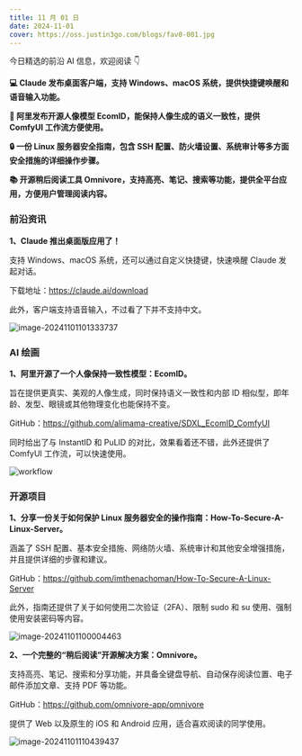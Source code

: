```yaml
---
title: 11 月 01 日
date: 2024-11-01
cover: https://oss.justin3go.com/blogs/fav0-001.jpg
---
```


今日精选的前沿 AI 信息，欢迎阅读 👇

**💻 Claude 发布桌面客户端，支持 Windows、macOS 系统，提供快捷键唤醒和语音输入功能。**

**🎨 阿里发布开源人像模型 EcomID，能保持人像生成的语义一致性，提供 ComfyUI 工作流方便使用。**

**🔒 一份 Linux 服务器安全指南，包含 SSH 配置、防火墙设置、系统审计等多方面安全措施的详细操作步骤。**

**📚 开源稍后阅读工具 Omnivore，支持高亮、笔记、搜索等功能，提供全平台应用，方便用户管理阅读内容。**



### 前沿资讯

**1、Claude 推出桌面版应用了！**

支持 Windows、macOS 系统，还可以通过自定义快捷键，快速唤醒 Claude 发起对话。

下载地址：https://claude.ai/download

此外，客户端支持语音输入，不过看了下并不支持中文。

![image-20241101101333737](https://cdn.jsdelivr.net/gh/freelander/oss@master/ai-daily/2024-11-01/image-20241101101333737.png)



### AI 绘画

**1、阿里开源了一个人像保持一致性模型：EcomID。**

旨在提供更真实、美观的人像生成，同时保持语义一致性和内部 ID 相似型，即年龄、发型、眼镜或其他物理变化也能保持不变。

GitHub：https://github.com/alimama-creative/SDXL_EcomID_ComfyUI

同时给出了与 InstantID 和 PuLID 的对比，效果看着还不错，此外还提供了 ComfyUI 工作流，可以快速使用。

![workflow](https://cdn.jsdelivr.net/gh/freelander/oss@master/ai-daily/2024-11-01/ecomid_only_face_workflow.png)



### 开源项目

**1、分享一份关于如何保护 Linux 服务器安全的操作指南：How-To-Secure-A-Linux-Server。**

涵盖了 SSH 配置、基本安全措施、网络防火墙、系统审计和其他安全增强措施，并且提供详细的步骤和建议。

GitHub：https://github.com/imthenachoman/How-To-Secure-A-Linux-Server

此外，指南还提供了关于如何使用二次验证（2FA）、限制 sudo 和 su 使用、强制使用安装密码等内容。

![image-20241101100004463](https://cdn.jsdelivr.net/gh/freelander/oss@master/ai-daily/2024-11-01/image-20241101100004463.png)



**2、一个完整的“稍后阅读”开源解决方案：Omnivore。**

支持高亮、笔记、搜索和分享功能，并具备全键盘导航、自动保存阅读位置、电子邮件添加文章、支持 PDF 等功能。

GitHub：https://github.com/omnivore-app/omnivore

提供了 Web 以及原生的 iOS 和 Android 应用，适合喜欢阅读的同学使用。

![image-20241101110439437](https://cdn.jsdelivr.net/gh/freelander/oss@master/ai-daily/2024-11-01/image-20241101110439437.png)